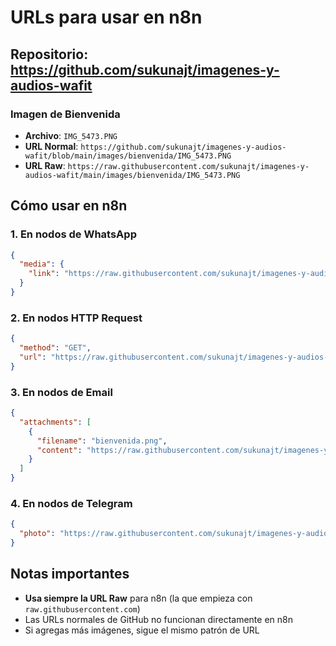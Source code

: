 # URLs para usar en n8n

## Repositorio: https://github.com/sukunajt/imagenes-y-audios-wafit

### Imagen de Bienvenida
- **Archivo**: `IMG_5473.PNG`
- **URL Normal**: `https://github.com/sukunajt/imagenes-y-audios-wafit/blob/main/images/bienvenida/IMG_5473.PNG`
- **URL Raw**: `https://raw.githubusercontent.com/sukunajt/imagenes-y-audios-wafit/main/images/bienvenida/IMG_5473.PNG`

## Cómo usar en n8n

### 1. En nodos de WhatsApp
```json
{
  "media": {
    "link": "https://raw.githubusercontent.com/sukunajt/imagenes-y-audios-wafit/main/images/bienvenida/IMG_5473.PNG"
  }
}
```

### 2. En nodos HTTP Request
```json
{
  "method": "GET",
  "url": "https://raw.githubusercontent.com/sukunajt/imagenes-y-audios-wafit/main/images/bienvenida/IMG_5473.PNG"
}
```

### 3. En nodos de Email
```json
{
  "attachments": [
    {
      "filename": "bienvenida.png",
      "content": "https://raw.githubusercontent.com/sukunajt/imagenes-y-audios-wafit/main/images/bienvenida/IMG_5473.PNG"
    }
  ]
}
```

### 4. En nodos de Telegram
```json
{
  "photo": "https://raw.githubusercontent.com/sukunajt/imagenes-y-audios-wafit/main/images/bienvenida/IMG_5473.PNG"
}
```

## Notas importantes
- **Usa siempre la URL Raw** para n8n (la que empieza con `raw.githubusercontent.com`)
- Las URLs normales de GitHub no funcionan directamente en n8n
- Si agregas más imágenes, sigue el mismo patrón de URL 